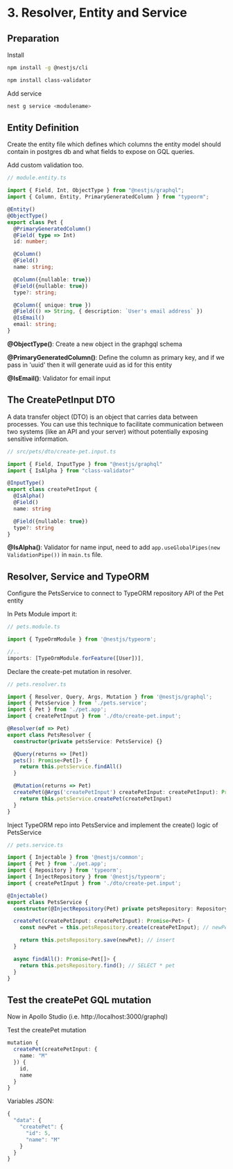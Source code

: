 # 3. Resolver, Entity and Service
## Preparation
Install
```bash
npm install -g @nestjs/cli
```
```bash
npm install class-validator
```
Add service
```bash
nest g service <modulename>
```

## Entity Definition
Create the entity file which defines which columns the entity model should contain in postgres db and what fields to expose on GQL queries.

Add custom validation too.

```typescript
// module.entity.ts

import { Field, Int, ObjectType } from "@nestjs/graphql";
import { Column, Entity, PrimaryGeneratedColumn } from "typeorm";

@Entity()
@ObjectType()
export class Pet {
  @PrimaryGeneratedColumn()
  @Field( type => Int)
  id: number;

  @Column()
  @Field()
  name: string;

  @Column({nullable: true})
  @Field({nullable: true})
  type?: string;

  @Column({ unique: true })
  @Field(() => String, { description: `User's email address` })
  @IsEmail()
  email: string;
}
```
__@ObjectType()__: Create a new object in the graphgql schema

__@PrimaryGeneratedColumn()__: Define the column as primary key, and if we pass in 'uuid' then it will generate uuid as id for this entity

__@IsEmail()__: Validator for email input

## The CreatePetInput DTO
A data transfer object (DTO) is an object that carries data between processes. You can use this technique to facilitate communication between two systems (like an API  and your server) without potentially exposing sensitive information.

```typescript
// src/pets/dto/create-pet.input.ts

import { Field, InputType } from "@nestjs/graphql"
import { IsAlpha } from "class-validator"

@InputType()
export class createPetInput {
  @IsAlpha()
  @Field()
  name: string

  @Field({nullable: true})
  type?: string
}
```
__@IsAlpha()__: Validator for name input, need to add ```app.useGlobalPipes(new ValidationPipe())``` in ```main.ts``` file.

## Resolver, Service and TypeORM
Configure the PetsService to connect to TypeORM repository API of the Pet entity

In Pets Module import it:
```typescript
// pets.module.ts

import { TypeOrmModule } from '@nestjs/typeorm';

//..
imports: [TypeOrmModule.forFeature([User])],
```

Declare the create-pet mutation in resolver.

```typescript
// pets.resolver.ts

import { Resolver, Query, Args, Mutation } from '@nestjs/graphql';
import { PetsService } from './pets.service';
import { Pet } from './pet.app';
import { createPetInput } from './dto/create-pet.input';

@Resolver(of => Pet)
export class PetsResolver {
  constructor(private petsService: PetsService) {}

  @Query(returns => [Pet])
  pets(): Promise<Pet[]> {
    return this.petsService.findAll()
  }

  @Mutation(returns => Pet)
  createPet(@Args('createPetInput') createPetInput: createPetInput): Promise<Pet> {
    return this.petsService.createPet(createPetInput)
  }
}
```

Inject TypeORM repo into PetsService and implement the create() logic of PetsService
```typescript
// pets.service.ts

import { Injectable } from '@nestjs/common';
import { Pet } from './pet.app';
import { Repository } from 'typeorm';
import { InjectRepository } from '@nestjs/typeorm';
import { createPetInput } from './dto/create-pet.input';

@Injectable()
export class PetsService {
  constructor(@InjectRepository(Pet) private petsRepository: Repository<Pet>) {}

  createPet(createPetInput: createPetInput): Promise<Pet> {
    const newPet = this.petsRepository.create(createPetInput); // newPet = new Pet(); new.name = input.name

    return this.petsRepository.save(newPet); // insert 
  }

  async findAll(): Promise<Pet[]> {
    return this.petsRepository.find(); // SELECT * pet
  }
}
```

## Test the createPet GQL mutation
Now in Apollo Studio (i.e. http://localhost:3000/graphql)

Test the createPet mutation
```typescript
mutation {
  createPet(createPetInput: {
    name: "M"
  }) {
    id,
    name
  }
}
```

Variables JSON:
```typescript
{
  "data": {
    "createPet": {
      "id": 5,
      "name": "M"
    }
  }
}
```


